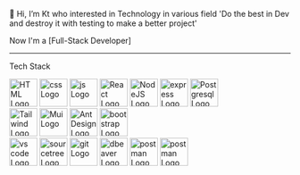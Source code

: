 👋 Hi, I’m Kt who interested in Technology in various field
'Do the best in Dev and destroy it with testing to make a better project'

Now I'm a [Full-Stack Developer]


<!---
kt-rin/kt-rin is a ✨ special ✨ repository because its `README.md` (this file) appears on your GitHub profile.
You can click the Preview link to take a look at your changes.
--->

---

Tech Stack
<div>
 <img src="https://cdn.worldvectorlogo.com/logos/html-1.svg" alt="HTML Logo" width="50" height="50"/> 
<img src="https://cdn.worldvectorlogo.com/logos/css-3.svg" alt="css Logo" width="50" height="50"/> 
<img src="https://cdn.worldvectorlogo.com/logos/logo-javascript.svg" alt="js Logo" width="50" height="50"/> 
<!-- <img src="https://cdn.worldvectorlogo.com/logos/typescript.svg" alt="ts Logo" width="50" height="50"/>    -->
<img src="https://cdn.worldvectorlogo.com/logos/react-2.svg" alt="React Logo" width="50" height="50"/> 
<img src="https://cdn.worldvectorlogo.com/logos/nodejs-icon.svg" alt="NodeJS Logo" width="50" height="50"/> 
 <img src="https://cdn.worldvectorlogo.com/logos/express-109.svg" alt="express Logo" width="50" height="50"/> 
<img src="https://cdn.worldvectorlogo.com/logos/postgresql.svg" alt="Postgresql Logo" width="50" height="50"/>
</>
  
<div>
<img src="https://cdn.worldvectorlogo.com/logos/tailwindcss.svg" alt="Tailwind Logo" width="50" height="50"/>
<img src="https://cdn.worldvectorlogo.com/logos/material-ui-1.svg" alt="Mui Logo" width="50" height="50"/> 
<img src="https://gw.alipayobjects.com/zos/rmsportal/rlpTLlbMzTNYuZGGCVYM.png" alt="Ant Design Logo" width="50" height="50"/> 
<img src="https://cdn.worldvectorlogo.com/logos/bootstrap-4.svg" alt="bootstrap Logo" width="50" height="50"/>
</>

<div>
<img src="https://cdn.worldvectorlogo.com/logos/visual-studio-code-1.svg" alt="vs code Logo" width="50" height="50"/> 
<img src="https://cdn.worldvectorlogo.com/logos/sourcetree-1.svg" alt="sourcetree Logo" width="50" height="50"/>
<img src="https://cdn.worldvectorlogo.com/logos/git-icon.svg" alt="git Logo" width="50" height="50"/> 
<img src="https://dbeaver.com/img/dbeaver-head.png" alt="dbeaver Logo" width="50" height="50"/> 
<img src="https://cdn.worldvectorlogo.com/logos/postman.svg" alt="postman Logo" width="50" height="50"/> 
 <img src="https://upload.wikimedia.org/wikipedia/commons/e/e4/Robot-framework-logo.png" alt="postman Logo" width="50" height="50"/>
<!--  <img src="https://cdn.worldvectorlogo.com/logos/nginx.svg" alt="nginx Logo" width="50" height="50"/>  -->
</>

<!-- ## &#x1f4c8; My GitHub Stats

[![Top Langs](https://github-readme-stats.vercel.app/api/top-langs/?username=kt-rin&hide=java,html,css&theme=radical)](https://github.com/anuraghazra/github-readme-stats)

[![Catalin's GitHub stats](https://github-readme-stats.vercel.app/api?username=kt-rin&theme=radical)](https://github.com/anuraghazra/github-readme-stats) -->


